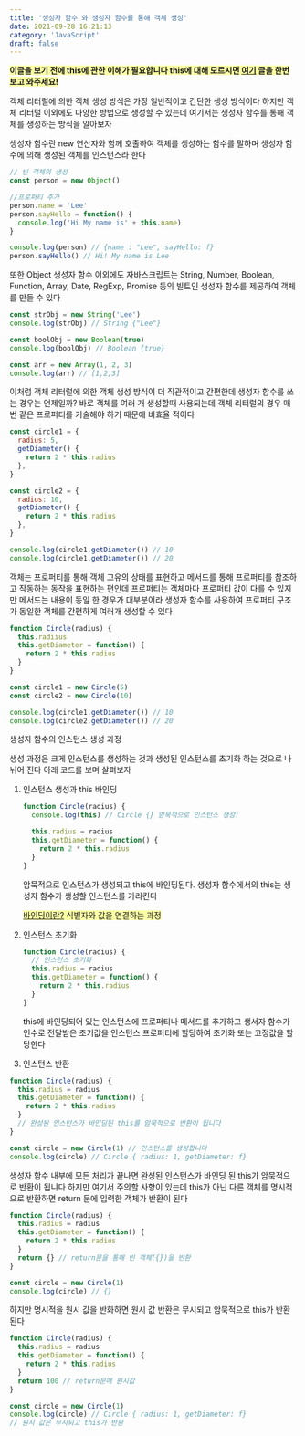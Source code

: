 ```yaml
---
title: '생성자 함수 와 생성자 함수를 통해 객체 생성'
date: 2021-09-28 16:21:13
category: 'JavaScript'
draft: false
---
```


<span style="background: #fbfea4"><strong> 이글을 보기 전에 this에 관한 이해가 필요합니다 this에 대해 모르시면 [여기](https://looksmyblog.netlify.app/JavaScript/this/) 글을 한번 보고 와주세요!</strong></span>

객체 리터럴에 의한 객체 생성 방식은 가장 일반적이고 간단한 생성 방식이다 하지만 객체 리터럴 이외에도 다양한 방법으로 생성할 수 있는데 여기서는 생성자 함수를 통해 객체를 생성하는 방식을 알아보자

생성자 함수란 new 연산자와 함께 호출하여 객체를 생성하는 함수를 말하며 생성자 함수에 의해 생성된 객체를 인스턴스라 한다

```jsx
// 빈 객체의 생성
const person = new Object()

//프로퍼티 추가
person.name = 'Lee'
person.sayHello = function() {
  console.log('Hi My name is' + this.name)
}

console.log(person) // {name : "Lee", sayHello: f}
person.sayHello() // Hi! My name is Lee
```

또한 Object 생성자 함수 이외에도 자바스크립트는 String, Number, Boolean, Function, Array, Date, RegExp, Promise 등의 빌트인 생성자 함수를 제공하여 객체를 만들 수 있다

```jsx
const strObj = new String('Lee')
console.log(strObj) // String {"Lee"}

const boolObj = new Boolean(true)
console.log(boolObj) // Boolean {true}

const arr = new Array(1, 2, 3)
console.log(arr) // [1,2,3]
```

이처럼 객체 리터럴에 의한 객체 생성 방식이 더 직관적이고 간편한데 생성자 함수를 쓰는 경우는 언제일까? 바로 객체를 여러 개 생성할때 사용되는데 객체 리터럴의 경우 매번 같은 프로퍼티를 기술해야 하기 때문에 비효율 적이다

```jsx
const circle1 = {
  radius: 5,
  getDiameter() {
    return 2 * this.radius
  },
}

const circle2 = {
  radius: 10,
  getDiameter() {
    return 2 * this.radius
  },
}

console.log(circle1.getDiameter()) // 10
console.log(circle1.getDiameter()) // 20
```

객체는 프로퍼티를 통해 객체 고유의 상태를 표현하고 메서드를 통해 프로퍼티를 참조하고 작동하는 동작을 표현하는 편인데 프로퍼티는 객체마다 프로퍼티 값이 다를 수 있지만 메서드는 내용이 동일 한 경우가 대부분이라 생성자 함수를 사용하여 프로퍼티 구조가 동일한 객체를 간편하게 여러개 생성할 수 있다

```jsx
function Circle(radius) {
  this.radiius
  this.getDiameter = function() {
    return 2 * this.radius
  }
}

const circle1 = new Circle(5)
const circle2 = new Circle(10)

console.log(circle1.getDiameter()) // 10
console.log(circle2.getDiameter()) // 20
```

생성자 함수의 인스턴스 생성 과정

생성 과정은 크게 인스턴스를 생성하는 것과 생성된 인스턴스를 초기화 하는 것으로 나뉘어 진다 아래 코드를 보며 살펴보자

1. 인스턴스 생성과 this 바인딩

   ```jsx
   function Circle(radius) {
     console.log(this) // Circle {} 암묵적으로 인스턴스 생성!

     this.radius = radius
     this.getDiameter = function() {
       return 2 * this.radius
     }
   }
   ```

   암묵적으로 인스턴스가 생성되고 this에 바인딩된다. 생성자 함수에서의 this는 생성자 함수가 생성할 인스턴스를 가리킨다

   <span style="background: #fbfea4"> <u>바인딩이란?</u> 식별자와 값을 연결하는 과정</span>

2. 인스턴스 초기화

   ```jsx
   function Circle(radius) {
     // 인스턴스 초기화
     this.radius = radius
     this.getDiameter = function() {
       return 2 * this.radius
     }
   }
   ```

   this에 바인딩되어 있는 인스턴스에 프로퍼티나 메서드를 추가하고 생서자 함수가 인수로 전달받은 초기값을 인스턴스 프로퍼티에 할당하여 초기화 또는 고정값을 할당한다

3. 인스턴스 반환

```jsx
function Circle(radius) {
  this.radius = radius
  this.getDiameter = function() {
    return 2 * this.radius
  }
  // 완성된 인스턴스가 바인딩된 this를 암묵적으로 반환이 됩니다
}

const circle = new Circle(1) // 인스턴스를 생성합니다
console.log(circle) // Circle { radius: 1, getDiameter: f}
```

생성자 함수 내부에 모든 처리가 끝나면 완성된 인스턴스가 바인딩 된 this가 암묵적으로 반환이 됩니다 하지만 여기서 주의할 사항이 있는데 this가 아닌 다른 객체를 명시적으로 반환하면 return 문에 입력한 객체가 반환이 된다

```jsx
function Circle(radius) {
  this.radius = radius
  this.getDiameter = function() {
    return 2 * this.radius
  }
  return {} // return문을 통해 빈 객체({})을 반환
}

const circle = new Circle(1)
console.log(circle) // {}
```

하지만 명시적을 원시 값을 반화하면 원시 값 반환은 무시되고 암묵적으로 this가 반환된다

```jsx
function Circle(radius) {
  this.radius = radius
  this.getDiameter = function() {
    return 2 * this.radius
  }
  return 100 // return문에 원시값
}

const circle = new Circle(1)
console.log(circle) // Circle { radius: 1, getDiameter: f}
// 원시 값은 무시되고 this가 반환
```
